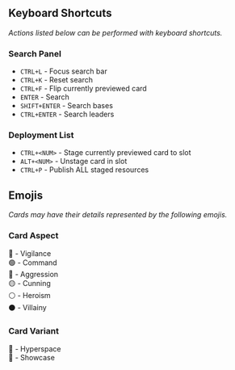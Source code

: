 ## Keyboard Shortcuts
*Actions listed below can be performed with keyboard shortcuts.*
### Search Panel
- `CTRL+L` - Focus search bar
- `CTRL+K` - Reset search
- `CTRL+F` - Flip currently previewed card
- `ENTER` - Search
- `SHIFT+ENTER` - Search bases
- `CTRL+ENTER` - Search leaders

### Deployment List

- `CTRL+<NUM>` - Stage currently previewed card to slot
- `ALT+<NUM>` - Unstage card in slot
- `CTRL+P` - Publish ALL staged resources

## Emojis
*Cards may have their details represented by the following emojis.*

### Card Aspect
🔵 - Vigilance\
🟢 - Command\
🔴 - Aggression\
🟡 - Cunning\
⚪ - Heroism\
⚫ - Villainy

### Card Variant
💙 - Hyperspace\
💜 - Showcase